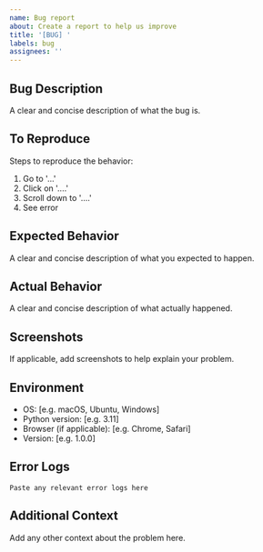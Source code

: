 ```yaml
---
name: Bug report
about: Create a report to help us improve
title: '[BUG] '
labels: bug
assignees: ''
---
```


## Bug Description
A clear and concise description of what the bug is.

## To Reproduce
Steps to reproduce the behavior:
1. Go to '...'
2. Click on '....'
3. Scroll down to '....'
4. See error

## Expected Behavior
A clear and concise description of what you expected to happen.

## Actual Behavior
A clear and concise description of what actually happened.

## Screenshots
If applicable, add screenshots to help explain your problem.

## Environment
- OS: [e.g. macOS, Ubuntu, Windows]
- Python version: [e.g. 3.11]
- Browser (if applicable): [e.g. Chrome, Safari]
- Version: [e.g. 1.0.0]

## Error Logs
```
Paste any relevant error logs here
```

## Additional Context
Add any other context about the problem here.